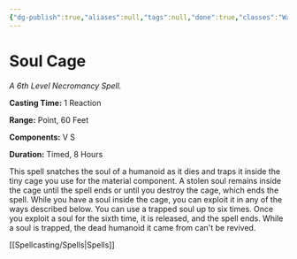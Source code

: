 ```yaml
---
{"dg-publish":true,"aliases":null,"tags":null,"done":true,"classes":"Warlock, Wizard,","spellLevel":6,"school":"Necromancy","source":"XGE","permalink":"/spells/soul-cage/","dgHomeLink":false,"dgPassFrontmatter":true}
---
```


# Soul Cage
*A 6th Level Necromancy Spell.*

**Casting Time:** 1 Reaction

**Range:** Point, 60 Feet

**Components:** V S 

**Duration:** Timed, 8 Hours

This spell snatches the soul of a humanoid as it dies and traps it inside the tiny cage you use for the material component. A stolen soul remains inside the cage until the spell ends or until you destroy the cage, which ends the spell. While you have a soul inside the cage, you can exploit it in any of the ways described below. You can use a trapped soul up to six times. Once you exploit a soul for the sixth time, it is released, and the spell ends. While a soul is trapped, the dead humanoid it came from can't be revived.

[[Spellcasting/Spells|Spells]]